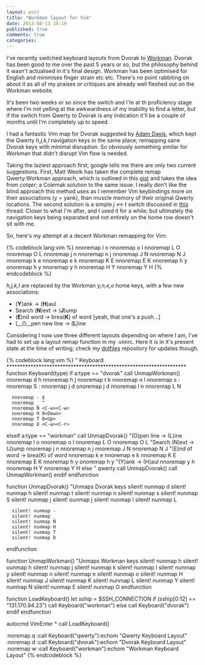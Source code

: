 ```yaml
---
layout: post
title: "Workman layout for Vim"
date: 2013-08-13 14:19
published: true
comments: true
categories: 
---
```


I've recently switched keyboard layouts from Dvorak to [Workman](http://www.workmanlayout.com/blog/). Dvorak has been good to me over the past 5 years or so, but the philosophy behind it wasn't actualised in it's final design. Workman has been optimised for English and minimises finger strain etc etc. There's no point rabbiting on about it as all of my praises or critiques are already well fleshed out on the Workman website. 

It's been two weeks or so since the switch and I'm at th proficiency stage where I'm not yelling at the awkwardness of my inability to find a letter, but if the switch from Qwerty to Dvorak is any indication it'll be a couple of months until I'm completely up to speed. 

I had a fantastic Vim map for Dvorak suggested by [Adam Davis](http://stackoverflow.com/questions/165231/vim-dvorak-keybindings-rebindings), which kept the Qwerty _h,j,k,l_ navigation keys in the same place; remapping sane Dvorak keys with minimal disruption. So obviously something similar for Workman that didn't disrupt Vim flow is needed.

Taking the laziest approach first; google tells me there are only two current suggestions. First, Matt Weolk has taken the complete remap Qwerty:Workman approach, which is outlined in this [gist](https://gist.github.com/MattWoelk/887861) and takes the idea from _colqer_; a Colemak solution to the same issue. I really don't like the blind approach this method uses as I remember Vim keybindings more on their associations (y = yank), than muscle memory of their original Qwerty locations. The second solution is a simple _j <-> t_ switch discussed in [this](http://www.workmanlayout.com/forum/viewtopic.php?id=6) thread. Closer to what I'm after, and I used it for a while; but ultimately the navigation keys being separated and not entirely on the home row doesn't sit with me.

So, here's my attempt at a decent Workman remapping for Vim:

{% codeblock lang:vim %}
    nnoremap l o
    nnoremap o l
    nnoremap L O
    nnoremap O L
    nnoremap j n
    nnoremap n j
    nnoremap J N
    nnoremap N J
    nnoremap k e
    nnoremap e k
    nnoremap K E
    nnoremap E K
    nnoremap h y
    onoremap h y
    nnoremap y h
    nnoremap H Y
    nnoremap Y H
{% endcodeblock %}


_h,j,k,l_ are replaced by the Workman _y,n,e,o_ home keys, with a few new associations:

* (__Y__)ank -> (__H__)aul
* Search (__N__)ext -> (__J__)ump
* (__E__)nd word -> brea(__K__) of word [yeah, that one's a push...]
* (__O__pen new line -> (__L__)ine

Considering I now use three different layouts depending on where I am, I've had to set up a layout remap function in my .vimrc. Here it is in it's present state at the time of writing; check my [dotfiles]() repository for updates though.

{% codeblock lang:vim %}
" Keyboard  *******************************************************************
function Keyboard(type)
   if a:type == "dvorak"
      call UnmapWorkman()
      nnoremap d h
      nnoremap h j
      nnoremap t k
      nnoremap n l
      nnoremap s :
      nnoremap S :
      nnoremap j d
      onoremap j d
      nnoremap l n
      nnoremap L N

      nnoremap - $
      nnoremap _ ^
      nnoremap N <C-w><C-w>
      nnoremap H 8<Down>
      nnoremap T 8<Up>
      nnoremap D <C-w><C-r>
   elseif a:type == "workman"
      call UnmapDvorak()
      "(O)pen line -> (L)ine
      nnoremap l o
      nnoremap o l
      nnoremap L O
      nnoremap O L
      "Search (N)ext -> (J)ump
      nnoremap j n
      nnoremap n j
      nnoremap J N
      nnoremap N J
      "(E)nd of word -> brea(K) of word
      nnoremap k e
      nnoremap e k
      nnoremap K E
      nnoremap E K
      nnoremap h y
      onoremap h y
      "(Y)ank -> (H)aul
      nnoremap y h
      nnoremap H Y
      nnoremap Y H
   else " qwerty
      call UnmapDvorak()
      call UnmapWorkman()
   endif
endfunction

function UnmapDvorak()
    "Unmaps Dvorak keys
      silent! nunmap d
      silent! nunmap h
      silent! nunmap t
      silent! nunmap n
      silent! nunmap s
      silent! nunmap S
      silent! nunmap j
      silent! ounmap j
      silent! nunmap l
      silent! nunmap L
 
      silent! nunmap -
      silent! nunmap _
      silent! nunmap N
      silent! nunmap H
      silent! nunmap T
      silent! nunmap D
endfunction

function UnmapWorkman()
    "Unmaps Workman keys
    silent! nunmap h
    silent! ounmap h
    silent! nunmap j
    silent! nunmap k
    silent! nunmap l
    silent! nunmap y
    silent! nunmap n
    silent! nunmap e
    silent! nunmap o
    silent! nunmap H
    silent! nunmap J
    silent! nunmap K
    silent! nunmap L
    silent! nunmap Y
    silent! nunmap N
    silent! nunmap E
    silent! nunmap O
endfunction

function LoadKeyboard()
   let sship = $SSH_CONNECTION 
   if (sship[0:12] == "131.170.94.23")
       call Keyboard("workman")
   else
       call Keyboard("dvorak")
   endif
endfunction

autocmd VimEnter * call LoadKeyboard()

:noremap <Leader>q :call Keyboard("qwerty")<CR>:echom "Qwerty Keyboard Layout"<CR>
:noremap <Leader>d :call Keyboard("dvorak")<CR>:echom "Dvorak Keyboard Layout"<CR>
:noremap <Leader>w :call Keyboard("workman")<CR>:echom "Workman Keyboard Layout"<CR>
{% endcodeblock %}
